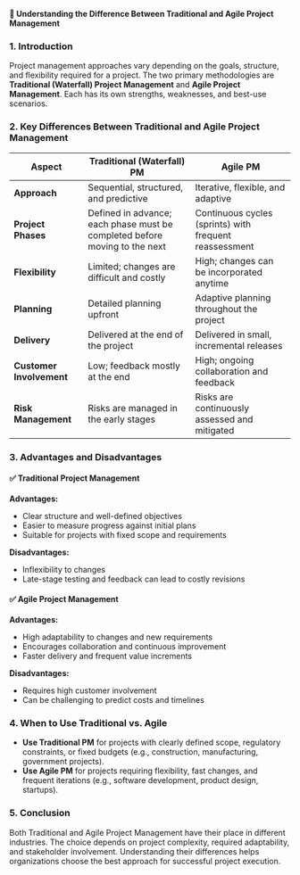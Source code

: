 **📌 Understanding the Difference Between Traditional and Agile Project Management**

### 1. Introduction
Project management approaches vary depending on the goals, structure, and flexibility required for a project. The two primary methodologies are **Traditional (Waterfall) Project Management** and **Agile Project Management**. Each has its own strengths, weaknesses, and best-use scenarios.

### 2. Key Differences Between Traditional and Agile Project Management
| Aspect               | Traditional (Waterfall) PM | Agile PM |
|----------------------|--------------------------|----------|
| **Approach**        | Sequential, structured, and predictive | Iterative, flexible, and adaptive |
| **Project Phases**  | Defined in advance; each phase must be completed before moving to the next | Continuous cycles (sprints) with frequent reassessment |
| **Flexibility**     | Limited; changes are difficult and costly | High; changes can be incorporated anytime |
| **Planning**        | Detailed planning upfront | Adaptive planning throughout the project |
| **Delivery**        | Delivered at the end of the project | Delivered in small, incremental releases |
| **Customer Involvement** | Low; feedback mostly at the end | High; ongoing collaboration and feedback |
| **Risk Management** | Risks are managed in the early stages | Risks are continuously assessed and mitigated |

### 3. Advantages and Disadvantages
#### ✅ **Traditional Project Management**
**Advantages:**
- Clear structure and well-defined objectives
- Easier to measure progress against initial plans
- Suitable for projects with fixed scope and requirements

**Disadvantages:**
- Inflexibility to changes
- Late-stage testing and feedback can lead to costly revisions

#### ✅ **Agile Project Management**
**Advantages:**
- High adaptability to changes and new requirements
- Encourages collaboration and continuous improvement
- Faster delivery and frequent value increments

**Disadvantages:**
- Requires high customer involvement
- Can be challenging to predict costs and timelines

### 4. When to Use Traditional vs. Agile
- **Use Traditional PM** for projects with clearly defined scope, regulatory constraints, or fixed budgets (e.g., construction, manufacturing, government projects).
- **Use Agile PM** for projects requiring flexibility, fast changes, and frequent iterations (e.g., software development, product design, startups).

### 5. Conclusion
Both Traditional and Agile Project Management have their place in different industries. The choice depends on project complexity, required adaptability, and stakeholder involvement. Understanding their differences helps organizations choose the best approach for successful project execution.

